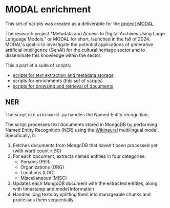 # MODAL enrichment

This set of scripts was created as a deliverable for the [project MODAL](https://advn.be/nl/over-advn/projecten/modal-project).

The research project "Metadata and Access to Digital Archives Using Large Language Models," or MODAL for short, launched in the fall of 2024. MODAL's goal is to investigate the potential applications of generative artificial intelligence (GenAI) for the cultural heritage sector and to disseminate this knowledge within the sector.

This a part of a suite of scripts:

* [scripts for text extraction and metadata storage]()
* scripts for enrichments (this set of scripts)
* [scripts for browsing and retrieval of documents]()

## NER
The script `ner_wikineural.py` handles the Named Entity recognition.

The script processes text documents stored in MongoDB by performing Named Entity Recognition (NER) using the [Wikineural](https://huggingface.co/Babelscape/wikineural-multilingual-ner) multilingual model. Specifically, it:

1. Fetches documents from MongoDB that haven't been processed yet (with word count ≥ 50)
2. For each document, extracts named entities in four categories:
   - Persons (PER)
   - Organizations (ORG)
   - Locations (LOC)
   - Miscellaneous (MISC)
3. Updates each MongoDB document with the extracted entities, along with timestamp and model information
4. Handles long texts by splitting them into manageable chunks and processes them sequentially


